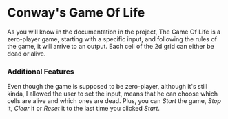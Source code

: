 # Conway's Game Of Life

As you will know in the documentation in the project, The Game Of Life is a zero-player game, starting with a specific input, and following  the rules of the game, it will arrive to an output. Each cell of the 2d grid can either be dead or alive.

### Additional Features
Even though the game is supposed to be zero-player, although it's still kinda, I allowed the user to set the input, means that he can choose which cells are alive and which ones are dead.
Plus, you can _Start_ the game, _Stop_ it, _Clear_ it or _Reset_ it to the last time you clicked _Start_.